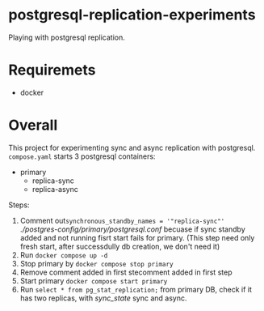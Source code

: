 # postgresql-replication-experiments
Playing with postgresql replication.

# Requiremets

- docker

# Overall

This project for experimenting sync and async replication with postgresql.
`compose.yaml` starts 3 postgresql containers:
  - primary
	- replica-sync
	- replica-async
	
Steps:

 1. Comment out`synchronous_standby_names = '"replica-sync"'`  _./postgres-config/primary/postgresql.conf_ becuase if sync standby added and not running fisrt start fails for primary. (This step need only fresh start, after successdully db creation, we don't need it)
 2. Run `docker compose up -d` 
 3. Stop primary by `docker compose stop primary`
 4. Remove comment added in first stecomment added in first step
 5. Start primary `docker compose start primary`
 6. Run `select * from pg_stat_replication;` from primary DB, check if it has two replicas, with _sync_state_ sync and async.
